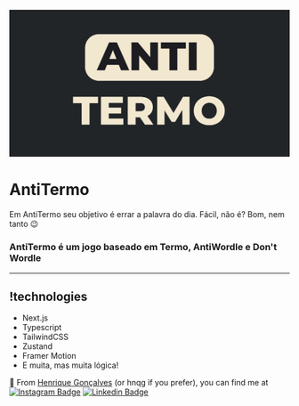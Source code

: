 <a target="_blank" href="https://antitermo.hnqg.io"><img src="public/images/anti-termo-opengraph-banner.png" /></a>

# AntiTermo

Em AntiTermo seu objetivo é errar a palavra do dia. Fácil, não é? Bom, nem tanto 😉

### AntiTermo é um jogo baseado em Termo, AntiWordle e Don't Wordle

---

## !technologies

- Next.js
- Typescript
- TailwindCSS
- Zustand
- Framer Motion
- E muita, mas muita lógica!

🐲 From [Henrique Gonçalves](https://github.com/hnqg) (or hnqg if you prefer), you can find me at [![Instagram Badge](https://img.shields.io/badge/Instagram-E4405F?logo=instagram&logoColor=white)](https://www.instagram.com/_hnqg/) [![Linkedin Badge](https://img.shields.io/badge/LinkedIn-0077B5?logo=linkedin&logoColor=white)](https://www.linkedin.com/in/henriiqueg/)
